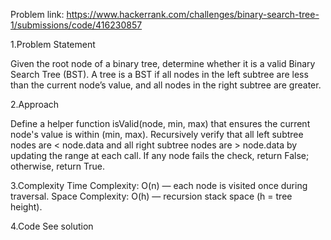Problem link: https://www.hackerrank.com/challenges/binary-search-tree-1/submissions/code/416230857

1.Problem Statement

Given the root node of a binary tree, determine whether it is a valid Binary Search Tree (BST). 
A tree is a BST if all nodes in the left subtree are less than the current node’s value, and all nodes in the right subtree are greater.

2.Approach

Define a helper function isValid(node, min, max) that ensures the current node's value is within (min, max).
Recursively verify that all left subtree nodes are < node.data and all right subtree nodes are > node.data by updating the range at each call.
If any node fails the check, return False; otherwise, return True.

3.Complexity
Time Complexity: O(n) — each node is visited once during traversal.
Space Complexity: O(h) — recursion stack space (h = tree height).

4.Code
See solution 
